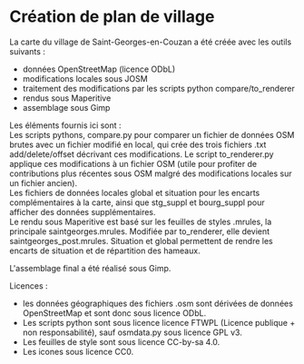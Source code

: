 ﻿# Création de plan de village

La carte du village de Saint-Georges-en-Couzan a été créée avec les outils suivants :
 - données OpenStreetMap (licence ODbL)
 - modifications locales sous JOSM
 - traitement des modifications par les scripts python compare/to_renderer
 - rendus sous Maperitive 
 - assemblage sous Gimp

Les éléments fournis ici sont :  
Les scripts pythons, compare.py pour comparer un fichier de données OSM brutes avec un fichier modifié en local, qui crée des trois fichiers .txt add/delete/offset décrivant ces modifications. Le script to_renderer.py applique ces modifications à un fichier OSM (utile pour profiter de contributions plus récentes sous OSM malgré des modifications locales sur un fichier ancien).  
Les fichiers de données locales global et situation pour les encarts complémentaires à la carte, ainsi que stg_suppl et bourg_suppl pour afficher des données supplémentaires.  
Le rendu sous Maperitive est basé sur les feuilles de styles .mrules, la principale saintgeorges.mrules. Modifiée par to_renderer, elle devient saintgeorges_post.mrules. Situation et global permettent de rendre les encarts de situation et de répartition des hameaux.

L'assemblage final a été réalisé sous Gimp.

Licences : 
* les données géographiques des fichiers .osm sont dérivées de données OpenStreetMap et sont donc sous licence ODbL.
* Les scripts python sont sous licence licence FTWPL (Licence publique + non responsabilité), sauf osmdata.py sous licence GPL v3.
* Les feuilles de style sont sous licence CC-by-sa 4.0.
* Les icones sous licence CC0.